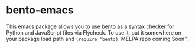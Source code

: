 # bento-emacs

This emacs package allows you to use
[bento](https://pypi.org/project/bento-cli/) as a syntax checker for Python and
JavaScript files via Flycheck. To use it, put it somewhere on your package load
path and `(require 'bento)`. MELPA repo coming Soon™.
